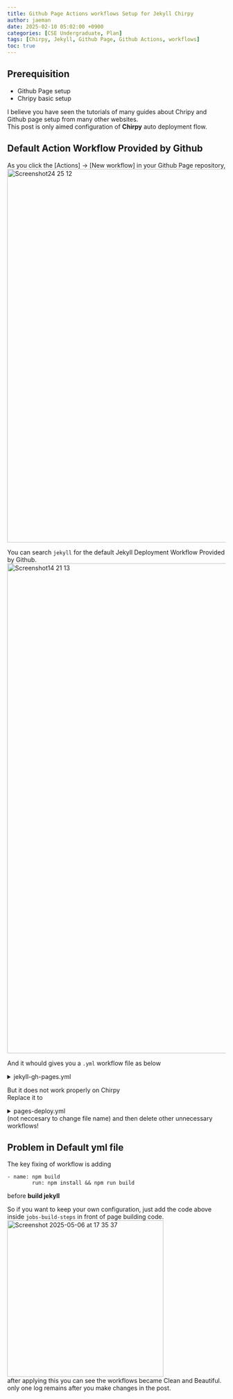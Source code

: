 ```yaml
---
title: Github Page Actions workflows Setup for Jekyll Chirpy
author: jaeman
date: 2025-02-10 05:02:00 +0900
categories: [CSE Undergraduate, Plan]
tags: [Chirpy, Jekyll, Github Page, Github Actions, workflows]
toc: true
---
```


## Prerequisition
- Github Page setup
- Chripy basic setup

I believe you have seen the tutorials of many guides about Chripy and Github page setup from many other websites.  
This post is only aimed configuration of **Chirpy** auto deployment flow.

## Default Action Workflow Provided by Github
As you click the [Actions] -> [New workflow] in your Github Page repository,  
<img width="859" alt="Screenshot24 25 12" src="https://github.com/user-attachments/assets/3e31bf46-a441-4029-bc22-ea85d9d178e8" />
  
  
You can search ```jekyll``` for the default Jekyll Deployment Workflow Provided by Github.  
<img width="1127" alt="Screenshot14 21 13" src="https://github.com/user-attachments/assets/70c37710-76a3-406d-9b31-8f453102a9d0" />
  
And it whould gives you a `.yml` workflow file as below

<details>
<summary>jekyll-gh-pages.yml</summary>

```
# Sample workflow for building and deploying a Jekyll site to GitHub Pages
name: Deploy Jekyll with GitHub Pages dependencies preinstalled

on:
  # Runs on pushes targeting the default branch
  push:
    branches: ["master"]

  # Allows you to run this workflow manually from the Actions tab
  workflow_dispatch:

# Sets permissions of the GITHUB_TOKEN to allow deployment to GitHub Pages
permissions:
  contents: read
  pages: write
  id-token: write

# Allow only one concurrent deployment, skipping runs queued between the run in-progress and latest queued.
# However, do NOT cancel in-progress runs as we want to allow these production deployments to complete.
concurrency:
  group: "pages"
  cancel-in-progress: false

jobs:
  # Build job
  build:
    runs-on: ubuntu-latest
    steps:
      - name: Checkout
        uses: actions/checkout@v4
      - name: Setup Pages
        uses: actions/configure-pages@v5
      - name: Build with Jekyll
        uses: actions/jekyll-build-pages@v1
        with:
          source: ./
          destination: ./_site
      - name: Upload artifact
        uses: actions/upload-pages-artifact@v3

  # Deployment job
  deploy:
    environment:
      name: github-pages
      url: ${{ steps.deployment.outputs.page_url }}
    runs-on: ubuntu-latest
    needs: build
    steps:
      - name: Deploy to GitHub Pages
        id: deployment
        uses: actions/deploy-pages@v4
```
</details>
  
  
But it does not work properly on Chirpy  
Replace it to
<details>
<summary>pages-deploy.yml</summary>

```
name: "Build and Deploy"
on:
  push:
    branches:
      - main
      - master
    paths-ignore:
      - .gitignore
      - README.md
      - LICENSE

  # Allows you to run this workflow manually from the Actions tab
  workflow_dispatch:

permissions:
  contents: read
  pages: write
  id-token: write

# Allow one concurrent deployment
concurrency:
  group: "pages"
  cancel-in-progress: true

jobs:
  build:
    runs-on: ubuntu-latest

    steps:
      - name: Checkout
        uses: actions/checkout@v4
        with:
          fetch-depth: 0
          # submodules: true
          # If using the 'assets' git submodule from Chirpy Starter, uncomment above
          # (See: https://github.com/cotes2020/chirpy-starter/tree/main/assets)

      - name: Setup Pages
        id: pages
        uses: actions/configure-pages@v5

      - name: Setup Ruby
        uses: ruby/setup-ruby@v1
        with:
          ruby-version: 3.3
          bundler-cache: true
          
      - name: npm build
        run: npm install && npm run build
        
      - name: Build site
        run: bundle exec jekyll b -d "_site${{ steps.pages.outputs.base_path }}"
        env:
          JEKYLL_ENV: "production"

      - name: Test site
        run: |
          bundle exec htmlproofer _site \
            \-\-disable-external \
            \-\-ignore-urls "/^http:\/\/127.0.0.1/,/^http:\/\/0.0.0.0/,/^http:\/\/localhost/"

      - name: Upload site artifact
        uses: actions/upload-pages-artifact@v3
        with:
          path: "_site${{ steps.pages.outputs.base_path }}"

  deploy:
    environment:
      name: github-pages
      url: ${{ steps.deployment.outputs.page_url }}
    runs-on: ubuntu-latest
    needs: build
    steps:
      - name: Deploy to GitHub Pages
        id: deployment
        uses: actions/deploy-pages@v4

```
</details>
(not neccesary to change file name)  
and then delete other unnecessary workflows!

## Problem in Default yml file
The key fixing of workflow is adding
```
- name: npm build
        run: npm install && npm run build
```
before **build jekyll**  
  
So if you want to keep your own configuration, just add the code above inside ```jobs-build-steps``` in front of page building code.  
<img width="360" alt="Screenshot 2025-05-06 at 17 35 37" src="https://github.com/user-attachments/assets/ac7de0ef-8100-4ff3-9254-5dff9a94d7ca" />  
after applying this you can see the workflows became Clean and Beautiful.  
only one log remains after you make changes in the post.
